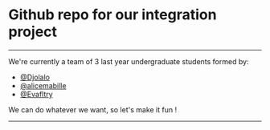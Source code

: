 # Github repo for our integration project

---

We're currently a team of 3 last year undergraduate students formed by:

* [@Djolalo](https://github.com/Djolalo)
* [@alicemabille](https://github.com/alicemabille)
* [@Evafltry](https://github.com/evafltry)

We can do whatever we want, so let's make it fun !

---
